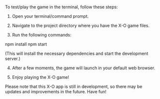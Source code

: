 To test/play the game in the terminal, follow these steps:

1. Open your terminal/command prompt.

2. Navigate to the project directory where you have the X-O game files.

3. Run the following commands:

npm install
npm start

(This will install the necessary dependencies and start the development server.)

4. After a few moments, the game will launch in your default web browser.

5. Enjoy playing the X-O game!

Please note that this X-O app is still in development, so there may be updates and improvements in the future. Have fun!

